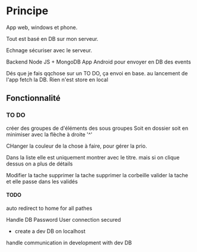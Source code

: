 # Principe 

App web, windows et phone. 

Tout est basé en DB sur mon serveur. 

Echnage sécuriser avec le serveur.


Backend Node JS + MongoDB
App Android pour envoyer en DB des events

Dés que je fais qqchose sur un TO DO, ça envoi en base. au lancement de l'app fetch la DB.
Rien n'est store en local 




## Fonctionnalité

### TO DO

créer des groupes de d'éléments des sous groupes 
Soit en dossier soit en minimiser avec la flèche à droite '^'

CHanger la couleur de la chose à faire, pour gérer la prio. 

Dans la liste elle est uniquement montrer avec le titre.
mais si on clique dessus on a plus de détails

Modifier la tache
supprimer la tache
supprimer la corbeille 
valider la tache et elle passe dans les validés




#### TODO 


auto redirect to home for all pathes

Handle DB Password User 
connection secured

+ create a dev DB on localhost

handle communication in development with dev DB


